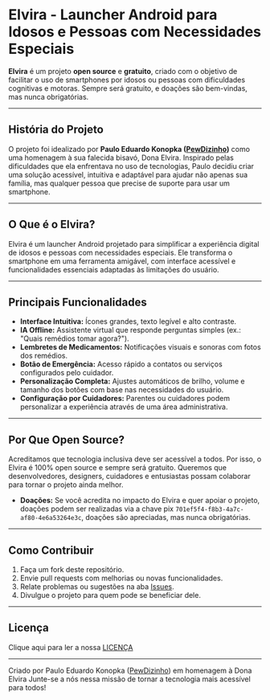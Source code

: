 # Elvira - Launcher Android para Idosos e Pessoas com Necessidades Especiais  

**Elvira** é um projeto **open source** e **gratuito**, criado com o objetivo de facilitar o uso de smartphones por idosos ou pessoas com dificuldades cognitivas e motoras. Sempre será gratuito, e doações são bem-vindas, mas nunca obrigatórias.  

---

## **História do Projeto**  
O projeto foi idealizado por **Paulo Eduardo Konopka ([PewDizinho](https://github.com/PewDizinho))** como uma homenagem à sua falecida bisavó, Dona Elvira. Inspirado pelas dificuldades que ela enfrentava no uso de tecnologias, Paulo decidiu criar uma solução acessível, intuitiva e adaptável para ajudar não apenas sua família, mas qualquer pessoa que precise de suporte para usar um smartphone.  

---

## **O Que é o Elvira?**  
Elvira é um launcher Android projetado para simplificar a experiência digital de idosos e pessoas com necessidades especiais. Ele transforma o smartphone em uma ferramenta amigável, com interface acessível e funcionalidades essenciais adaptadas às limitações do usuário.

---

## **Principais Funcionalidades**
- **Interface Intuitiva:** Ícones grandes, texto legível e alto contraste.  
- **IA Offline:** Assistente virtual que responde perguntas simples (ex.: "Quais remédios tomar agora?").  
- **Lembretes de Medicamentos:** Notificações visuais e sonoras com fotos dos remédios.  
- **Botão de Emergência:** Acesso rápido a contatos ou serviços configurados pelo cuidador.  
- **Personalização Completa:** Ajustes automáticos de brilho, volume e tamanho dos botões com base nas necessidades do usuário.  
- **Configuração por Cuidadores:** Parentes ou cuidadores podem personalizar a experiência através de uma área administrativa.  

---

## **Por Que Open Source?**
Acreditamos que tecnologia inclusiva deve ser acessível a todos. Por isso, o Elvira é 100% open source e sempre será gratuito. Queremos que desenvolvedores, designers, cuidadores e entusiastas possam colaborar para tornar o projeto ainda melhor.

- **Doações:** Se você acredita no impacto do Elvira e quer apoiar o projeto, doações podem ser realizadas via a chave pix `701ef5f4-f8b3-4a7c-af80-4e6a53264e3c`, doações são apreciadas, mas nunca obrigatórias.

---

## **Como Contribuir**
1. Faça um fork deste repositório.
2. Envie pull requests com melhorias ou novas funcionalidades.
3. Relate problemas ou sugestões na aba [Issues](https://github.com/Pews-Cavern/Elvira/issues).
4. Divulgue o projeto para quem pode se beneficiar dele.

---

## **Licença**
Clique aqui para ler a nossa [LICENÇA](https://github.com/Pews-Cavern/Elvira/blob/main/LICENCE)

---

Criado por Paulo Eduardo Konopka ([PewDizinho](https://github.com/PewDizinho)) em homenagem à Dona Elvira 
Junte-se a nós nessa missão de tornar a tecnologia mais acessível para todos!
